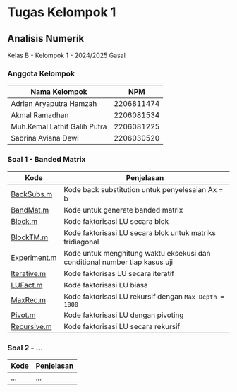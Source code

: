 # Tugas Kelompok 1
## Analisis Numerik
Kelas B - Kelompok 1 - 2024/2025 Gasal

### Anggota Kelompok
| Nama Kelompok | NPM |
| -- | -- |
| Adrian Aryaputra Hamzah | 2206811474 |
| Akmal Ramadhan | 2206081534 |
| Muh.Kemal Lathif Galih Putra | 2206081225 |
| Sabrina Aviana Dewi | 2206030520

### Soal 1 - Banded Matrix
| Kode | Penjelasan |
| -- | -- |
| [BackSubs.m](Soal%201/BackSubs.m) | Kode back substitution untuk penyelesaian Ax = b |
| [BandMat.m](Soal%201/BackMat.m) | Kode untuk generate banded matrix |
| [Block.m](Soal%201/Block.m) | Kode faktorisasi LU secara blok |
| [BlockTM.m](Soal%201/BlockTM.m) | Kode faktorisasi LU secara blok untuk matriks tridiagonal |
| [Experiment.m](Soal%201/Experiment.m) | Kode untuk menghitung waktu eksekusi dan conditional number tiap kasus uji |
| [Iterative.m](Soal%201/Iterative.m) | Kode faktorisas LU secara iteratif |
| [LUFact.m](Soal%201/LUFact.m) | Kode faktorisasi LU biasa |
| [MaxRec.m](Soal%201/MaxRec.m) | Kode faktorisasi LU rekursif dengan `Max Depth = 1000` |
| [Pivot.m](Soal%201/Pivot.m) | Kode faktorisasi LU dengan pivoting |
| [Recursive.m](Soal%201/Recursive.m) | Kode faktorisasi LU secara rekursif |

### Soal 2 - ...
| Kode | Penjelasan |
| -- | -- |
| [...](Soal%202/...) | ... |
